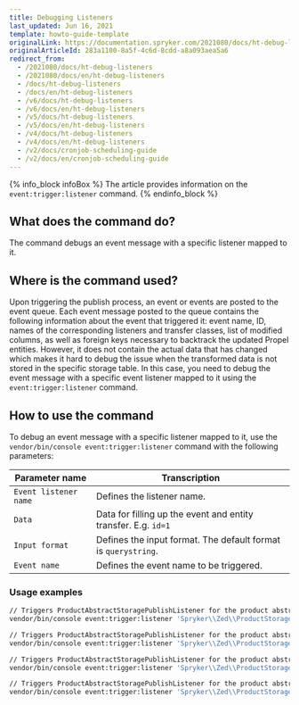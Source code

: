 ```yaml
---
title: Debugging Listeners
last_updated: Jun 16, 2021
template: howto-guide-template
originalLink: https://documentation.spryker.com/2021080/docs/ht-debug-listeners
originalArticleId: 283a1100-8a5f-4c6d-8cdd-a8a093aea5a6
redirect_from:
  - /2021080/docs/ht-debug-listeners
  - /2021080/docs/en/ht-debug-listeners
  - /docs/ht-debug-listeners
  - /docs/en/ht-debug-listeners
  - /v6/docs/ht-debug-listeners
  - /v6/docs/en/ht-debug-listeners
  - /v5/docs/ht-debug-listeners
  - /v5/docs/en/ht-debug-listeners
  - /v4/docs/ht-debug-listeners
  - /v4/docs/en/ht-debug-listeners
  - /v2/docs/cronjob-scheduling-guide
  - /v2/docs/en/cronjob-scheduling-guide
---
```


{% info_block infoBox %}
The article provides information on the `event:trigger:listener` command.
{% endinfo_block %}

## What does the command do?
The command debugs an event message with a specific listener mapped to it.

## Where is the command used?
Upon triggering the publish process, an event or events are posted to the event queue. Each event message posted to the queue contains the following information about the event that triggered it: event name, ID, names of the corresponding listeners and transfer classes, list of modified columns, as well as foreign keys necessary to backtrack the updated Propel entities. However, it does not contain the actual data that has changed which makes it hard to debug the issue when the transformed data is not stored in the specific storage table. In this case, you need to debug the event message with a specific event listener mapped to it using the `event:trigger:listener` command.

## How to use the command
To debug an event message with a specific listener mapped to it, use the `vendor/bin/console event:trigger:listener` command with the following parameters:

| Parameter name | Transcription |
| --- | --- |
| `Event listener name` | Defines the listener name. |
| `Data` | Data for filling up the event and entity transfer. E.g. `id=1` |
| `Input format` |Defines the input format. The default format is `querystring`.   |
| `Event name` | Defines the event name to be triggered. |

### Usage examples

```bash
// Triggers ProductAbstractStoragePublishListener for the product abstract with ID equal to 1.
vendor/bin/console event:trigger:listener 'Spryker\\Zed\\ProductStorage\\Communication\\Plugin\\Event\\Listener\\ProductAbstractStoragePublishListener' id=1

// Triggers ProductAbstractStoragePublishListener for the product abstract with {additional data} and ID equal to 1 .
vendor/bin/console event:trigger:listener 'Spryker\\Zed\\ProductStorage\\Communication\\Plugin\\Event\\Listener\\ProductAbstractStoragePublishListener' id=1{additional data}

// Triggers ProductAbstractStoragePublishListener for the product abstract with ID equal to 1. The output is in json format.
vendor/bin/console event:trigger:listener 'Spryker\\Zed\\ProductStorage\\Communication\\Plugin\\Event\\Listener\\ProductAbstractStoragePublishListener' {\"id\":1} -f json

// Triggers ProductAbstractStoragePublishListener for the product abstract with the  PRODUCT_ABSTRACT_PUBLISH event name and ID equal to 1. The output is in json format.
vendor/bin/console event:trigger:listener 'Spryker\\Zed\\ProductStorage\\Communication\\Plugin\\Event\\Listener\\ProductAbstractStoragePublishListener' {\"id\":1} -f json -e PRODUCT_ABSTRACT_PUBLISH
```

<!-- Last review date: Mar 9, 2019 -by Oleksandr Myrnyi, Andrii Tserkovnyi-->
